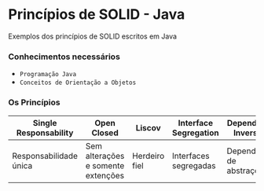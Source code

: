 # Princípios de SOLID - Java

Exemplos dos princípios de SOLID escritos em Java

### Conhecimentos necessários

- `Programação Java`
- `Conceitos de Orientação a Objetos`

### Os Princípios

| Single Responsability | Open Closed | Liscov | Interface Segregation | Dependency Inversion |
| -------- | -------- | -------- | -------- | -------- |
| Responsabilidade única | Sem alterações e somente extenções | Herdeiro fiel | Interfaces segregadas | Dependência de abstrações |
